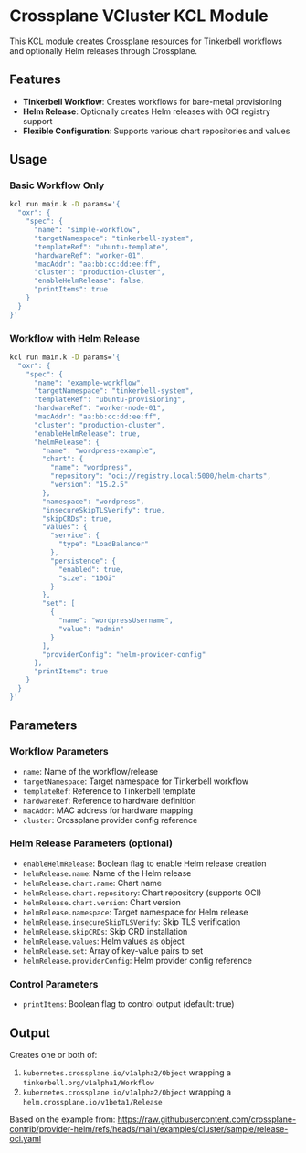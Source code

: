 # Crossplane VCluster KCL Module

This KCL module creates Crossplane resources for Tinkerbell workflows and optionally Helm releases through Crossplane.

## Features

- **Tinkerbell Workflow**: Creates workflows for bare-metal provisioning
- **Helm Release**: Optionally creates Helm releases with OCI registry support
- **Flexible Configuration**: Supports various chart repositories and values

## Usage

### Basic Workflow Only

```bash
kcl run main.k -D params='{
  "oxr": {
    "spec": {
      "name": "simple-workflow",
      "targetNamespace": "tinkerbell-system",
      "templateRef": "ubuntu-template",
      "hardwareRef": "worker-01",
      "macAddr": "aa:bb:cc:dd:ee:ff",
      "cluster": "production-cluster",
      "enableHelmRelease": false,
      "printItems": true
    }
  }
}'
```

### Workflow with Helm Release

```bash
kcl run main.k -D params='{
  "oxr": {
    "spec": {
      "name": "example-workflow",
      "targetNamespace": "tinkerbell-system",
      "templateRef": "ubuntu-provisioning",
      "hardwareRef": "worker-node-01",
      "macAddr": "aa:bb:cc:dd:ee:ff",
      "cluster": "production-cluster",
      "enableHelmRelease": true,
      "helmRelease": {
        "name": "wordpress-example",
        "chart": {
          "name": "wordpress",
          "repository": "oci://registry.local:5000/helm-charts",
          "version": "15.2.5"
        },
        "namespace": "wordpress",
        "insecureSkipTLSVerify": true,
        "skipCRDs": true,
        "values": {
          "service": {
            "type": "LoadBalancer"
          },
          "persistence": {
            "enabled": true,
            "size": "10Gi"
          }
        },
        "set": [
          {
            "name": "wordpressUsername",
            "value": "admin"
          }
        ],
        "providerConfig": "helm-provider-config"
      },
      "printItems": true
    }
  }
}'
```

## Parameters

### Workflow Parameters
- `name`: Name of the workflow/release
- `targetNamespace`: Target namespace for Tinkerbell workflow
- `templateRef`: Reference to Tinkerbell template
- `hardwareRef`: Reference to hardware definition
- `macAddr`: MAC address for hardware mapping
- `cluster`: Crossplane provider config reference

### Helm Release Parameters (optional)
- `enableHelmRelease`: Boolean flag to enable Helm release creation
- `helmRelease.name`: Name of the Helm release
- `helmRelease.chart.name`: Chart name
- `helmRelease.chart.repository`: Chart repository (supports OCI)
- `helmRelease.chart.version`: Chart version
- `helmRelease.namespace`: Target namespace for Helm release
- `helmRelease.insecureSkipTLSVerify`: Skip TLS verification
- `helmRelease.skipCRDs`: Skip CRD installation
- `helmRelease.values`: Helm values as object
- `helmRelease.set`: Array of key-value pairs to set
- `helmRelease.providerConfig`: Helm provider config reference

### Control Parameters
- `printItems`: Boolean flag to control output (default: true)

## Output

Creates one or both of:
1. `kubernetes.crossplane.io/v1alpha2/Object` wrapping a `tinkerbell.org/v1alpha1/Workflow`
2. `kubernetes.crossplane.io/v1alpha2/Object` wrapping a `helm.crossplane.io/v1beta1/Release`

Based on the example from: https://raw.githubusercontent.com/crossplane-contrib/provider-helm/refs/heads/main/examples/cluster/sample/release-oci.yaml
